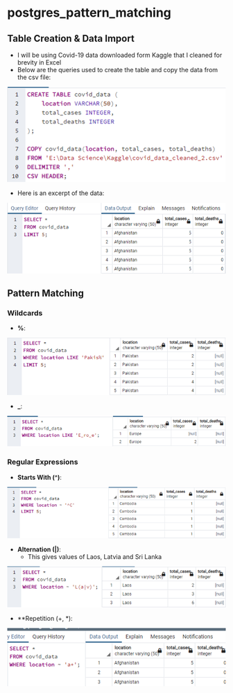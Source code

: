 # postgres_pattern_matching

## Table Creation & Data Import

- I will be using Covid-19 data downloaded form Kaggle that I cleaned for brevity in Excel
- Below are the queries used to create the table and copy the data from the csv file:

![](https://github.com/latiful-hassan/postgres_pattern_matching/blob/main/covid_data_screenshots/covid_data_table.png)

- Here is an excerpt of the data:

![](https://github.com/latiful-hassan/postgres_pattern_matching/blob/main/covid_data_screenshots/covid_data_select.png)

## Pattern Matching

### Wildcards

- **%**:

![](https://github.com/latiful-hassan/postgres_pattern_matching/blob/main/covid_data_screenshots/covid_data_wildcard.png)

- **_**:

![](https://github.com/latiful-hassan/postgres_pattern_matching/blob/main/covid_data_screenshots/covid_data_underscore.png)

### Regular Expressions

- **Starts With (^)**:

![](https://github.com/latiful-hassan/postgres_pattern_matching/blob/main/covid_data_screenshots/covid_data_start_with.png)

- **Alternation (|)**:
  * This gives values of Laos, Latvia and Sri Lanka

![](https://github.com/latiful-hassan/postgres_pattern_matching/blob/main/covid_data_screenshots/covid_data_alternation.png)


- **Repetition (+, *):

![](https://github.com/latiful-hassan/postgres_pattern_matching/blob/main/covid_data_screenshots/covid_data_repetition.png)
